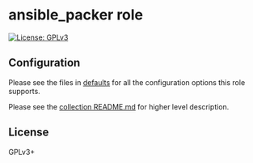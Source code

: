 # ansible_packer role

[![License: GPLv3](https://img.shields.io/badge/license-GPLv3-brightgreen.svg)](https://www.gnu.org/licenses/gpl-3.0)

## Configuration

Please see the files in [defaults](defaults) for all the
configuration options this role supports.

Please see the
[collection README.md](../../README.md) for higher level description.

## License

GPLv3+
